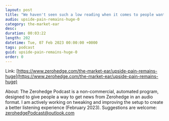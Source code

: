 ```yaml
---
layout: post
title: "We haven't seen such a low reading when it comes to people wanting to increase equity exposure..."
audio: upside-pain-remains-huge-0
category: the-market-ear
desc: 
duration: 00:03:22
length: 202
datetime: Tue, 07 Feb 2023 00:00:00 +0000
tags: podcast
guid: upside-pain-remains-huge-0
order: 0
---
```



Link: [https://www.zerohedge.com/the-market-ear/upside-pain-remains-huge](https://www.zerohedge.com/the-market-ear/upside-pain-remains-huge)

About: The Zerohedge Podcast is a non-commercial, automated program, designed to give people a way to get news from Zerohedge in an audio format.  I am actively working on tweaking and improving the setup to create a better listening experience (February 2023).  Suggestions are welcome: [zerohedgePodcast@outlook.com](mailto:zerohedgePodcast@outlook.com)